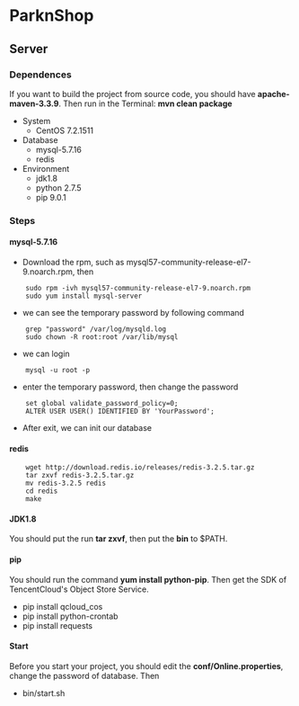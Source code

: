 # ParknShop
## Server

### Dependences

If you want to build the project from source code, you should have **apache-maven-3.3.9**. Then run in the Terminal: **mvn clean package** 

* System
	* CentOS 7.2.1511
* Database
	* mysql-5.7.16
	* redis
* Environment
	* jdk1.8
	* python 2.7.5
	* pip 9.0.1

### Steps
#### mysql-5.7.16

* Download the rpm, such as mysql57-community-release-el7-9.noarch.rpm, then
```
	sudo rpm -ivh mysql57-community-release-el7-9.noarch.rpm
	sudo yum install mysql-server
```
* we can see the temporary password by following command
```
	grep "password" /var/log/mysqld.log
	sudo chown -R root:root /var/lib/mysql
```
* we can login
```
	mysql -u root -p
```
* enter the temporary password, then change the password
```
	set global validate_password_policy=0;
	ALTER USER USER() IDENTIFIED BY 'YourPassword';
```
* After exit, we can init our database


#### redis

```
	wget http://download.redis.io/releases/redis-3.2.5.tar.gz
	tar zxvf redis-3.2.5.tar.gz
	mv redis-3.2.5 redis
	cd redis
	make
```

#### JDK1.8

You should put the run **tar zxvf**, then put the **bin** to $PATH.

#### pip

You should run the command **yum install python-pip**.
Then get the SDK of TencentCloud's Object Store Service.

* pip install qcloud_cos
* pip install python-crontab
* pip install requests

#### Start

Before you start your project, you should edit the **conf/Online.properties**, change the password of database. Then

* bin/start.sh
